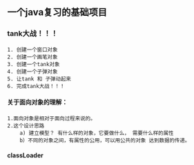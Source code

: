    
  ## 一个java复习的基础项目

  ### tank大战！！！
    1. 创建一个窗口对象
    2. 创建一个画笔对象
    3. 创建一个tank对象
    4. 创建一个子弹对象
    5. 让tank 和 子弹动起来
    6. 完成tank大战！！！
    
    
   #### 关于面向对象的理解：
    1.面向对象是相对于面向过程来说的。
    2.这个设计思路 
        a) 建立模型？ 有什么样的对象，它要做什么， 需要什么样的属性
        b）不同的对象之间，有属性的公用，可以用公共的对象 达到数据的传递。
        
  #### classLoader
  
  